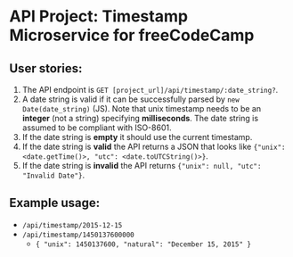 # API Project: Timestamp Microservice for freeCodeCamp

## User stories:

1. The API endpoint is `GET [project_url]/api/timestamp/:date_string?`.
2. A date string is valid if it can be successfully parsed by
   `new Date(date_string)` (JS). Note that unix timestamp needs to be an
   **integer** (not a string) specifying **milliseconds**. The date string is
   assumed to be compliant with ISO-8601.
3. If the date string is **empty** it should use the current timestamp.
4. If the date string is **valid** the API returns a JSON that looks like
   `{"unix": <date.getTime()>, "utc": <date.toUTCString()>}`.
5. If the date string is **invalid** the API returns
   `{"unix": null, "utc": "Invalid Date"}`.

## Example usage:

- `/api/timestamp/2015-12-15`
- `/api/timestamp/1450137600000`
    - `{ "unix": 1450137600, "natural": "December 15, 2015" }`
